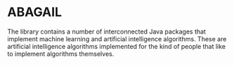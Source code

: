 ABAGAIL
=======

The library contains a number of interconnected Java packages that implement machine learning and artificial intelligence algorithms. These are artificial intelligence algorithms implemented for the kind of people that like to implement algorithms themselves.